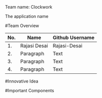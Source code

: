 Team name: Clockwork

The application name

#Team Overview 

|No.          | Name      | Github Username |
| ----------- | ----------- | ----------- |
|1.           | Rajasi Desai      | Rajasi-Desai       |
|2.           | Paragraph   | Text        |
|3.           | Paragraph   | Text        |
|4.           | Paragraph   | Text        |


#Innovative Idea 

#Important Components 
